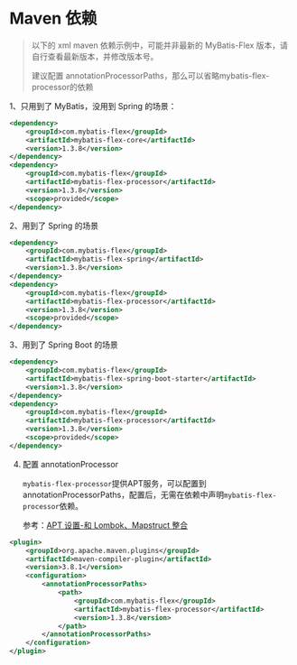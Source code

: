 # Maven 依赖

> 以下的 xml maven 依赖示例中，可能并非最新的 MyBatis-Flex 版本，请自行查看最新版本，并修改版本号。
>
> 建议配置 annotationProcessorPaths，那么可以省略mybatis-flex-processor的依赖
>


1、只用到了 MyBatis，没用到 Spring 的场景：

```xml
<dependency>
    <groupId>com.mybatis-flex</groupId>
    <artifactId>mybatis-flex-core</artifactId>
    <version>1.3.8</version>
</dependency>
<dependency>
    <groupId>com.mybatis-flex</groupId>
    <artifactId>mybatis-flex-processor</artifactId>
    <version>1.3.8</version>
    <scope>provided</scope>
</dependency>
```

2、用到了 Spring 的场景

```xml
<dependency>
    <groupId>com.mybatis-flex</groupId>
    <artifactId>mybatis-flex-spring</artifactId>
    <version>1.3.8</version>
</dependency>
<dependency>
    <groupId>com.mybatis-flex</groupId>
    <artifactId>mybatis-flex-processor</artifactId>
    <version>1.3.8</version>
    <scope>provided</scope>
</dependency>
``````

3、用到了 Spring Boot 的场景

```xml
<dependency>
    <groupId>com.mybatis-flex</groupId>
    <artifactId>mybatis-flex-spring-boot-starter</artifactId>
    <version>1.3.8</version>
</dependency>
<dependency>
    <groupId>com.mybatis-flex</groupId>
    <artifactId>mybatis-flex-processor</artifactId>
    <version>1.3.8</version>
    <scope>provided</scope>
</dependency>
```

4. 配置 annotationProcessor

   `mybatis-flex-processor`提供APT服务，可以配置到annotationProcessorPaths，配置后，无需在依赖中声明`mybatis-flex-processor`依赖。

   参考：[APT 设置-和 Lombok、Mapstruct 整合](../others/apt.md)

```xml
<plugin>
    <groupId>org.apache.maven.plugins</groupId>
    <artifactId>maven-compiler-plugin</artifactId>
    <version>3.8.1</version>
    <configuration>
        <annotationProcessorPaths>
            <path>
                <groupId>com.mybatis-flex</groupId>
                <artifactId>mybatis-flex-processor</artifactId>
                <version>1.3.8</version>
            </path>
        </annotationProcessorPaths>
    </configuration>
</plugin>
```

